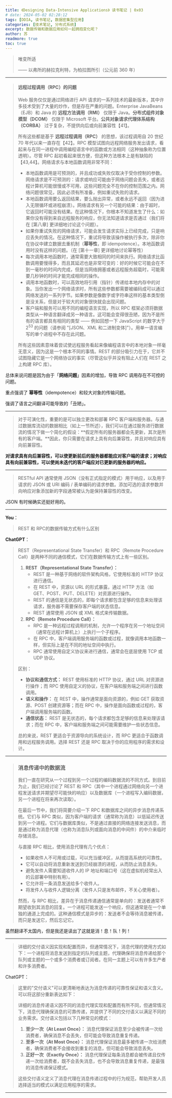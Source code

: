 ```yaml
---
title: 《Designing Data-Intensive Applications》 读书笔记 | 0x03
# date: 2024-05-02 02:28:12
tags: [DDIA, 读书笔记, 数据密集型应用]
categories: [技术笔记, 分布式系统]
excerpt: 数据传输和数据应用如何一起拥抱变化呢？
author: 苏
readmore: true
toc: true
---
```


> 唯变所适
>
> —— 以弗所的赫拉克利特，为柏拉图所引（公元前 360 年）

---

> #### 远程过程调用（RPC）的问题
>
> Web 服务仅仅是通过网络进行 API 请求的一系列技术的最新版本，其中许多技术受到了大量的炒作，但是存在严重的问题。Enterprise JavaBeans（EJB）和 Java 的 **远程方法调用（RMI）** 仅限于 Java。**分布式组件对象模型（DCOM）** 仅限于 Microsoft 平台。**公共对象请求代理体系结构（CORBA）** 过于复杂，不提供向后或向前兼容性【41】。
>
> 所有这些都是基于 **远程过程调用（RPC）** 的思想，该过程调用自 20 世纪 70 年代以来一直存在【42】。RPC 模型试图向远程网络服务发出请求，看起来与在同一进程中调用编程语言中的函数或方法相同（这种抽象称为位置透明）。尽管 RPC 起初看起来很方便，但这种方法根本上是有缺陷的【43,44】。网络请求与本地函数调用非常不同：
>
> - 本地函数调用是可预测的，并且成功或失败仅取决于受你控制的参数。网络请求是不可预测的：请求或响应可能由于网络问题会丢失，或者远程计算机可能很慢或不可用，这些问题完全不在你的控制范围之内。网络问题很常见，因此必须有所准备，例如重试失败的请求。
> - 本地函数调用要么返回结果，要么抛出异常，或者永远不返回（因为进入无限循环或进程崩溃）。网络请求有另一个可能的结果：由于超时，它返回时可能没有结果。在这种情况下，你根本不知道发生了什么：如果你没有得到来自远程服务的响应，你无法知道请求是否通过（我们将在 [第八章] 更详细地讨论这个问题）。
> - 如果你重试失败的网络请求，可能会发生请求实际上已经完成，只是响应丢失的情况。在这种情况下，重试将导致该操作被执行多次，除非你在协议中建立数据去重机制（**幂等性**，即 idempotence）。本地函数调用时没有这样的问题。（在 [第十一章] 更详细地讨论幂等性）
> - 每次调用本地函数时，通常需要大致相同的时间来执行。网络请求比函数调用要慢得多，而且其延迟也是非常可变的：好的时候它可能会在不到一毫秒的时间内完成，但是当网络拥塞或者远程服务超载时，可能需要几秒钟的时间才能完成相同的操作。
> - 调用本地函数时，可以高效地将引用（指针）传递给本地内存中的对象。当你发出一个网络请求时，所有这些参数都需要被编码成可以通过网络发送的一系列字节。如果参数是像数字或字符串这样的基本类型倒是没关系，但是对于较大的对象很快就会出现问题。
> - 客户端和服务可以用不同的编程语言实现，所以 RPC 框架必须将数据类型从一种语言翻译成另一种语言。这可能会变得很丑陋，因为不是所有的语言都具有相同的类型 —— 例如回想一下 JavaScript 的数字大于 $2^{53}$ 的问题（请参阅 "\[JSON、XML 和二进制变体\]"）。用单一语言编写的单个进程中不存在此问题。
>
> 所有这些因素意味着尝试使远程服务看起来像编程语言中的本地对象一样毫无意义，因为这是一个根本不同的事情。REST 的部分吸引力在于，它并不试图隐藏它是一个网络协议的事实（尽管这似乎并没有阻止人们在 REST 之上构建 RPC 库）。

总体来说问题是因为由于「**网络问题**」因素的增加，导致 RPC 调用存在不可控的问题。

重点强调了 **幂等性**（idempotence）和较大对象的传输问题。

强调了语言之间翻译可能导致的「丑陋」。

---

> 对于可演化性，重要的是可以独立更改和部署 RPC 客户端和服务器。与通过数据库流动的数据相比（如上一节所述），我们可以在通过服务进行数据流的情况下做一个简化的假设：**假定所有的服务器都会先更新，其次是所有的客户端。**因此，你只需要在请求上具有向后兼容性，并且对响应具有向前兼容性。

**对请求具有向后兼容性，可以使更新前后的服务器都能应对客户端的请求；对响应具有向前兼容性，可以使尚未迭代的客户端应对已更新的服务器的响应。**

---

> RESTful API 通常使用 JSON（没有正式指定的模式）用于响应，以及用于请求的 JSON 或 URI 编码 / 表单编码的请求参数。添加可选的请求参数并向响应对象添加新的字段通常被认为是保持兼容性的改变。

JSON 有时候确实还挺好用的。

---

**You**：

> REST 和 RPC的数据传输方式有什么区别

**ChatGPT**：

> REST（Representational State Transfer）和 RPC（Remote Procedure Call）是两种不同的通信模式，它们在数据传输方式上有一些区别。
>
> 1. **REST（Representational State Transfer）：**
>    - REST 是一种基于网络的软件架构风格，它使用标准的 HTTP 协议进行通信。
>    - 在 REST 中，资源以 URL 的形式暴露，通过 HTTP 方法（如 GET、POST、PUT、DELETE）对资源进行操作。
>    - REST 的通信是无状态的，即每个请求都包含足够的信息来处理该请求，服务器不需要保存客户端的状态信息。
>    - REST 通常使用 JSON 或 XML 格式来传输数据。
> 2. **RPC（Remote Procedure Call）：**
>    - RPC 是一种远程过程调用的机制，允许一个程序在另一个地址空间（通常在远程计算机上）上执行一个子程序。
>    - 在 RPC 中，客户端调用服务端的函数或过程，就像调用本地函数一样，但实际上是在不同的地址空间中执行。
>    - RPC 通常使用自定义协议来进行通信，通常会在底层使用 TCP 或 UDP 协议。
>
> 区别：
>
> - **协议和通信方式：** REST 使用标准的 HTTP 协议，通过 URL 对资源进行操作；而 RPC 使用自定义的协议，在客户端和服务端之间进行函数调用。
> - **语义和操作：** 在 REST 中，操作通常是面向资源的，例如 GET 获取资源、POST 创建资源等；而在 RPC 中，操作是面向函数或过程的，客户端调用服务端的函数。
> - **通信状态：** REST 是无状态的，每个请求都包含足够的信息来处理该请求；而在 RPC 中，客户端和服务端之间可能需要维护一些状态信息。
>
> 总的来说，REST 更适合于资源导向的系统设计，而 RPC 更适合于函数调用和远程服务调用。选择 REST 还是 RPC 取决于你的应用程序的需求和设计。

---

> ### 消息传递中的数据流
>
> 我们一直在研究从一个过程到另一个过程的编码数据流的不同方式。到目前为止，我们已经讨论了 REST 和 RPC（其中一个进程通过网络向另一个进程发送请求并期望尽可能快的响应）以及数据库（一个进程写入编码数据，另一个进程在将来再次读取）。
>
> 在最后一节中，我们将简要介绍一下 RPC 和数据库之间的异步消息传递系统。它们与 RPC 类似，因为客户端的请求（通常称为消息）以低延迟传送到另一个进程。它们与数据库类似，不是通过直接的网络连接发送消息，而是通过称为消息代理（也称为消息队列或面向消息的中间件）的中介来临时存储消息。
>
> 与直接 RPC 相比，使用消息代理有几个优点：
>
> - 如果收件人不可用或过载，可以充当缓冲区，从而提高系统的可靠性。
> - 它可以自动将消息重新发送到已经崩溃的进程，从而防止消息丢失。
> - 避免发件人需要知道收件人的 IP 地址和端口号（这在虚拟机经常出入的云部署中特别有用）。
> - 它允许将一条消息发送给多个收件人。
> - 将发件人与收件人逻辑分离（发件人只是发布邮件，不关心使用者）。
>
> 然而，与 RPC 相比，差异在于消息传递通信通常是单向的：发送者通常不期望收到其消息的回复。一个进程可能发送一个响应，但这通常是在一个单独的通道上完成的。这种通信模式是异步的：发送者不会等待消息被传递，而只是发送它，然后忘记它。

虽然翻译不太国内，但是我还是读出了这就是消！息！队！列！

---

> 详细的交付语义因实现和配置而异，但通常情况下，消息代理的使用方式如下：一个进程将消息发送到指定的队列或主题，代理确保将消息传递给那个队列或主题的一个或多个消费者或订阅者。在同一主题上可以有许多生产者和许多消费者。

ChatGPT：

> 这里的"交付语义"可以更清晰地表达为消息传递的可靠性保证和语义含义。可以将这部分重新表达如下：
>
> 详细的消息传递语义因不同的消息代理实现和配置而有所不同，但通常情况下，消息代理确保消息的可靠传递，并提供了不同的交付语义以满足不同的业务需求。交付语义包括以下几种常见的模式：
>
> 1. **至少一次（At Least Once）：** 消息代理保证消息至少会被传递一次给消费者，确保消息不会丢失，但可能会导致消息重复传递。
> 2. **至多一次（At Most Once）：** 消息代理保证消息最多被传递一次给消费者，确保消费者不会接收到重复的消息，但可能会导致消息丢失。
> 3. **正好一次（Exactly Once）：** 消息代理保证每条消息都会被传递且仅传递一次给消费者，既不会丢失消息，也不会导致消息重复传递，是最强的消息传递保证模式。
>
> 这些交付语义定义了消息代理在消息传递过程中的行为规范，帮助开发人员选择适当的模式以满足应用程序的需求。

---
